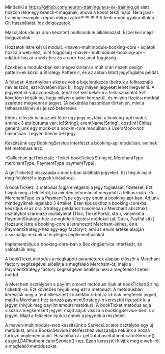Mindenki a https://github.com/neuron-training/java-ee-training.git alatt hozzon létre egy branch-t magának, ahová a kódot teszi majd.
Ne a java-training-examples repón dolgozzatok!!!!!!!!!!!!!! A fenti repón gyakoroltuk a Git használatát. Ide dolgozzatok.

Másoljátok ide az óran készített multimodule alkalmazást. Ezzel kell majd dolgoznotok.

Hozzatok létre két új modult.
-maven-multimodule-booking-core - adjátok hozzá a web-hez, mint függőség
-maven-multimodule-booking-api - adjátok hozzá a web-hez és a core-hoz mint függőség.

Ezekben a modulokban kell megvalósítani a múlt órán nézett design pattern-ek közül a Strategy Pattern-t, és az abban látott jegyfoglalós példát.

A feladat:
Amennyiban sikeres volt a bejelentkezés (beírtuk a felhasználó név jelszót), ezt követően írjuk ki, hogy milyen jegyeket lehet megvenni.
A jegyeket id-val azonosítjuk, tehát ezt kell bekérni a felhasználótól. Ezt követően kérjük be, hogy milyen eladón keresztül, és milyen fizetési móddal szeretné megvenni a jegyet. (A bekérdés hasonlóan történjen, mint a felhasználónév és jelszó bekérése).

Ehhez először is hozzunk létre egy jegy osztályt a booking-api modul, aminek 3 attribútuma van: id[String], eventName[String], cost[int]
Ehhez generáljunk egy mock-ot a bookin-core modulban a UsersMock-hoz hasonlóan. Legyen benne 5-6 jegy. 

Készítsünk egy BookingService interfészt a booking-api modulban, aminek két metódusa lesz.

-Collection<Ticket> getTickets();
-Ticket bookTicket(String id, MerchantType merchantType, PaymentType paymentType);

A getTickets() visszaadja a mock-ban található jegyeket. Ezt hívjuk majd meg felületről a jegyek kiírásához.

A bookTicket(...) metódus fogja elvégezni a jegy foglalását, fizetését. Ezt hívjuk meg a felületről, ha minden információt megadott a felhasználó.
-A MerchantType és a PaymentType egy-egy enum a booking-api-ban. Adjunk mindegyiknek legalább 3 értéket.
Ezen típusokhoz a booking-core-ba készítjük el az órai Strategy példához hasonlóan a Merchant absztrakt osztályból származó osztályokat (Tixa, TicketPortal, stb.), valamint a PaymentStrategy-hez  a megfelelő fizetési módokat (pl. Cash, PayPal stb.).
Hozzunk létre a booking-core a letrehozott Merchant-ekhez, és a PaymentStrategy-hez egy-egy factory-t, ami az enum értéke alapján visszaadja nekünk a tényleges implementációkat.

Implementáljuk a booking-core-ban a BookingService interfészt, és valósítsük meg.

A bookTicket metódus a megkapott paraméterek alapján először a Merchant factory segítségével előállítja a megfelelő Merchant-öt, majd a PaymentStrategy factory segítségével beállítja neki a megfelelő fizetési módot.

A Merchant osztályban a pay(int amout) metódust írjuk át bookTicket(String ticketId)-ra. Ezt követően hívjük meg ezt a metódust.
A metódusban keressük meg a fent elkészített TicketMock-ból az id-nak megfelelő jegyet, majd a Merchant-hez tartozó paymentStrategy-n keresztül fizessük ki a jegyet (hívjuk meg pay(int amout) metódus). A bookTicket metódus adja vissza a megkeresett jegyet, majd adjuk vissza a bookingService-ben is a jegyet. Majd a felületen írjük ki ennek a jegynek a részleteit.

A maven-multimodule-web készítsünk a ServiceLocator osztályba egy új metódust, ami a BookinService interfészhez visszaadja nekünk a hozzá tartozó implementációt. Hasonlóan az getDatabaseAuthenticatorService() és getLDAPAuthenticatorService()-hez. Ezen keresztül hívjük meg a web-ről a megfelelő metódusokat.